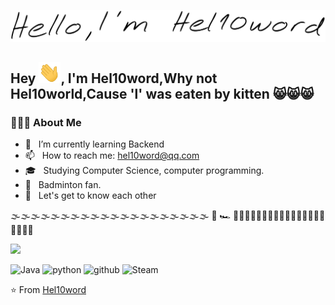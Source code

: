 



[![github-profile](https://github.com/Hel10word/Hel10word/blob/master/hello-im-hel10word.svg)](https://www.calligrapher.ai/)



## Hey <img src="https://github.com/Hel10word/Hel10word/blob/master/waving.gif" width="35px">, I'm Hel10word,Why not Hel10world,Cause 'l' was eaten by kitten 😸😸😸



<h3> 👨🏻‍💻 About Me </h3>

- 🌱 &nbsp; I’m currently learning Backend
- 📫 &nbsp; How to reach me: hel10word@qq.com
- 🎓 &nbsp; Studying Computer Science, computer programming.
- 🏸 &nbsp; Badminton fan.
- 💭 &nbsp; Let's get to know each other



🌫️🌫️🌫️🌫️🌫️🌫️🌫️🌫️🌫️🌫️🌫️🌫️🌫️🌫️🌫️🌫️🌫️🌫️🌫️🌫️ 🧜             🏎️ 💨💨💨💨💨💨💨💨💨💨💨💨💨💨💨💨💨💨💨💨

<img src="https://github-readme-stats.vercel.app/api?username=Hel10word"/>



![Java](https://img.shields.io/badge/-Java-b07219?style=flat-square&logo=java&logoColor=ffffff)  ![python](https://img.shields.io/badge/-python-3572a5?style=flat-square&logo=python&logoColor=ffffff) ![github](https://img.shields.io/badge/-github-8E2DE2?style=flat-square&logo=github&logoColor=ffffff) ![Steam](https://img.shields.io/badge/Steam-171a21?style=flat-square&logo=steam&logoColor=ffffff) 




⭐️ From [Hel10word](https://github.com/Hel10word)
